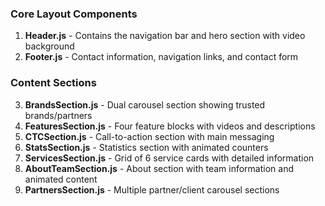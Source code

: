 ### Core Layout Components

1. **Header.js** - Contains the navigation bar and hero section with video background
2. **Footer.js** - Contact information, navigation links, and contact form

### Content Sections

3. **BrandsSection.js** - Dual carousel section showing trusted brands/partners
4. **FeaturesSection.js** - Four feature blocks with videos and descriptions
5. **CTCSection.js** - Call-to-action section with main messaging
6. **StatsSection.js** - Statistics section with animated counters
7. **ServicesSection.js** - Grid of 6 service cards with detailed information
8. **AboutTeamSection.js** - About section with team information and animated content
9. **PartnersSection.js** - Multiple partner/client carousel sections
